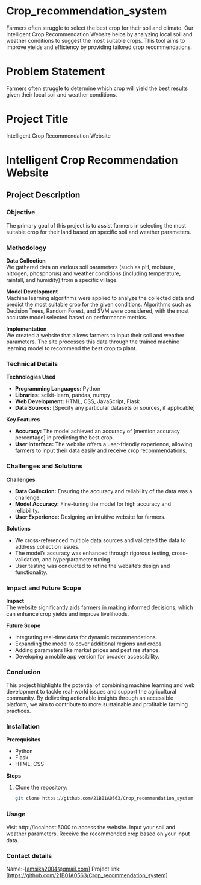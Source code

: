 # Crop_recommendation_system
Farmers often struggle to select the best crop for their soil and climate. Our Intelligent Crop Recommendation Website helps by analyzing local soil and weather conditions to suggest the most suitable crops. This tool aims to improve yields and efficiency by providing tailored crop recommendations.
# Problem Statement
Farmers often struggle to determine which crop will yield the best results given their local soil and weather conditions.

# Project Title
Intelligent Crop Recommendation Website
# Intelligent Crop Recommendation Website

## Project Description

### Objective
The primary goal of this project is to assist farmers in selecting the most suitable crop for their land based on specific soil and weather parameters.

### Methodology

**Data Collection**  
We gathered data on various soil parameters (such as pH, moisture, nitrogen, phosphorus) and weather conditions (including temperature, rainfall, and humidity) from a specific village.

**Model Development**  
Machine learning algorithms were applied to analyze the collected data and predict the most suitable crop for the given conditions. Algorithms such as Decision Trees, Random Forest, and SVM were considered, with the most accurate model selected based on performance metrics.

**Implementation**  
We created a website that allows farmers to input their soil and weather parameters. The site processes this data through the trained machine learning model to recommend the best crop to plant.

### Technical Details

**Technologies Used**  
- **Programming Languages:** Python  
- **Libraries:** scikit-learn, pandas, numpy  
- **Web Development:** HTML, CSS, JavaScript, Flask  
- **Data Sources:** [Specify any particular datasets or sources, if applicable]

**Key Features**  
- **Accuracy:** The model achieved an accuracy of [mention accuracy percentage] in predicting the best crop.  
- **User Interface:** The website offers a user-friendly experience, allowing farmers to input their data easily and receive crop recommendations.

### Challenges and Solutions

**Challenges**  
- **Data Collection:** Ensuring the accuracy and reliability of the data was a challenge.  
- **Model Accuracy:** Fine-tuning the model for high accuracy and reliability.  
- **User Experience:** Designing an intuitive website for farmers.

**Solutions**  
- We cross-referenced multiple data sources and validated the data to address collection issues.  
- The model’s accuracy was enhanced through rigorous testing, cross-validation, and hyperparameter tuning.  
- User testing was conducted to refine the website’s design and functionality.

### Impact and Future Scope

**Impact**  
The website significantly aids farmers in making informed decisions, which can enhance crop yields and improve livelihoods.

**Future Scope**  
- Integrating real-time data for dynamic recommendations.  
- Expanding the model to cover additional regions and crops.  
- Adding parameters like market prices and pest resistance.  
- Developing a mobile app version for broader accessibility.

### Conclusion
This project highlights the potential of combining machine learning and web development to tackle real-world issues and support the agricultural community. By delivering actionable insights through an accessible platform, we aim to contribute to more sustainable and profitable farming practices.

### Installation

**Prerequisites**  
- Python  
- Flask  
- HTML, CSS  

**Steps**  
1. Clone the repository:  
   ```bash
   git clone https://github.com/21B01A0563/Crop_recommendation_system

### Usage

Visit http://localhost:5000 to access the website.
Input your soil and weather parameters.
Receive the recommended crop based on your input data.

### Contact details
Name:-[amsika2004@gmail.com]
Project link:[https://github.com/21B01A0563/Crop_recommendation_system]



